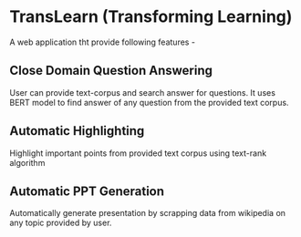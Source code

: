 # TransLearn (Transforming Learning)

A web application tht provide following features -

## Close Domain Question Answering
User can provide text-corpus and search answer for questions. It uses BERT model to find answer of any question from the provided text corpus.

## Automatic Highlighting
Highlight important points from provided text corpus using text-rank algorithm 

## Automatic PPT Generation 
Automatically generate presentation by scrapping data from wikipedia on any topic provided by user.
